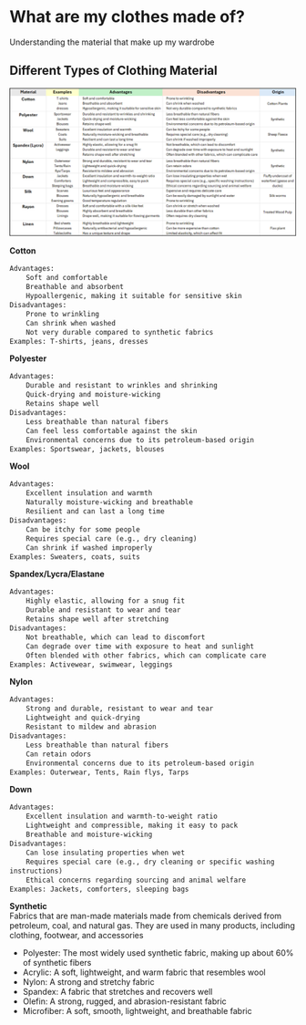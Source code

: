 # What are my clothes made of?
Understanding the material that make up my wardrobe

## Different Types of Clothing Material

<img src="Resources/Attachments/Clothing_Spreadsheet.PNG" alt="Clothing Material" />

<b>Cotton</b> <br>

    Advantages:
        Soft and comfortable
        Breathable and absorbent
        Hypoallergenic, making it suitable for sensitive skin
    Disadvantages:
        Prone to wrinkling
        Can shrink when washed
        Not very durable compared to synthetic fabrics
    Examples: T-shirts, jeans, dresses

<b>Polyester</b> <br>

    Advantages:
        Durable and resistant to wrinkles and shrinking
        Quick-drying and moisture-wicking
        Retains shape well
    Disadvantages:
        Less breathable than natural fibers
        Can feel less comfortable against the skin
        Environmental concerns due to its petroleum-based origin
    Examples: Sportswear, jackets, blouses

<b>Wool</b> <br>

    Advantages:
        Excellent insulation and warmth
        Naturally moisture-wicking and breathable
        Resilient and can last a long time
    Disadvantages:
        Can be itchy for some people
        Requires special care (e.g., dry cleaning)
        Can shrink if washed improperly
    Examples: Sweaters, coats, suits

<b>Spandex/Lycra/Elastane</b> <br>

    Advantages:
        Highly elastic, allowing for a snug fit
        Durable and resistant to wear and tear
        Retains shape well after stretching
    Disadvantages:
        Not breathable, which can lead to discomfort
        Can degrade over time with exposure to heat and sunlight
        Often blended with other fabrics, which can complicate care
    Examples: Activewear, swimwear, leggings

<b>Nylon</b> <br>

    Advantages:
        Strong and durable, resistant to wear and tear
        Lightweight and quick-drying
        Resistant to mildew and abrasion
    Disadvantages:
        Less breathable than natural fibers
        Can retain odors
        Environmental concerns due to its petroleum-based origin
    Examples: Outerwear, Tents, Rain flys, Tarps 

<b>Down</b> <br>

    Advantages:
        Excellent insulation and warmth-to-weight ratio
        Lightweight and compressible, making it easy to pack
        Breathable and moisture-wicking
    Disadvantages:
        Can lose insulating properties when wet
        Requires special care (e.g., dry cleaning or specific washing instructions)
        Ethical concerns regarding sourcing and animal welfare
    Examples: Jackets, comforters, sleeping bags

<b>Synthetic</b> <br>
Fabrics that are man-made materials made from chemicals derived from petroleum, coal, and natural gas. They are used in many products, including clothing, footwear, and accessories
<br> 
-  Polyester: The most widely used synthetic fabric, making up about 60% of synthetic fibers
-  Acrylic: A soft, lightweight, and warm fabric that resembles wool
-  Nylon: A strong and stretchy fabric
-  Spandex: A fabric that stretches and recovers well
-  Olefin: A strong, rugged, and abrasion-resistant fabric
-  Microfiber: A soft, smooth, lightweight, and breathable fabric
